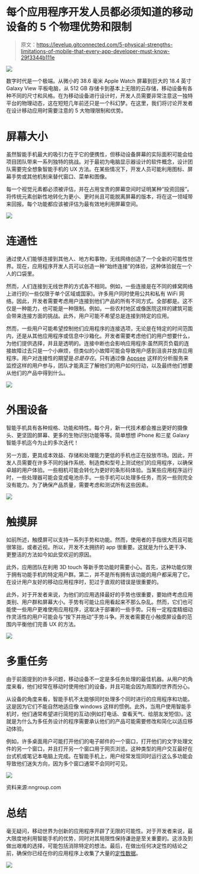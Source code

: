 # 每个应用程序开发人员都必须知道的移动设备的 5 个物理优势和限制

> 原文：<https://levelup.gitconnected.com/5-physical-strengths-limitations-of-mobile-that-every-app-developer-must-know-29f3344b111e>

![](img/a1973589bab7a2d9b060d88b0049d8b2.png)

数字时代是一个极端。从微小的 38.6 毫米 Apple Watch 屏幕到巨大的 18.4 英寸 Galaxy View 平板电脑，从 512 GB 存储卡到基本上无限的云存储，移动设备有各种不同的尺寸和风格。在为移动设备进行设计时，开发人员需要非常注意这一独特平台的物理动态，这在短短几年前还只是一个科幻梦。在这里，我们将讨论开发者在设计移动应用时需要注意的 5 大物理限制和优势。

# 屏幕大小

虽然智能手机最大的吸引力在于它的便携性，但移动设备屏幕的实际面积可能会给项目团队带来一系列独特的挑战。对于最初为电脑显示器设计的软件概念，设计团队需要完全想象智能手机的 UX 方法。在某些情况下，开发人员可能利用图标、屏幕手势或其他机制来替代窗口、菜单和图像。

每一个视觉元素都必须被评估，并在占用宝贵的屏幕空间时证明某种“投资回报”。将传统元素创新性地转化为更小、更时尚且可能脱离屏幕的版本，将在这一领域带来回报。每个功能都应该被评估为最有效地利用屏幕空间。

![](img/432e53509d406952f02db0d60b53a749.png)

# 连通性

通过使人们能够连接到其他人、地方和事物，无线网络创造了一个全新的可能性世界。现在，应用程序开发人员可以创造一种“始终连接”的体验，这种体验就在一个人的口袋里。

然而，人们连接到无线世界的方式各不相同。例如，一些连接是在不同的蜂窝网络上进行的(一些仅限于单个区域或国家)。许多用户同时使用公共和私有 WiFi 网络。因此，开发者需要考虑用户连接到他们产品的所有不同方式。全部都是。这不仅是一种能力，也可能是一种限制。例如，一些农村地区或像医院这样的建筑可能会带来连接方面的挑战。此外，用户可能不希望总是连接到特定的应用。

然而，一些用户可能希望控制他们应用程序的连接选项，无论是在特定的时间范围内，还是从其他应用程序或信息中沙箱化。开发者需要考虑他们的用户想要什么，为他们提供选择，并且是透明的。连接中断也会影响应用程序:虽然网页负载的连接故障过去只是一个小麻烦，但类似的小故障可能会导致用户感到沮丧并放弃应用程序。用户对连接性的期望是*总是存在*。只有通过像 [Appsee](https://www.appsee.com/?utm_source=medium&utm_medium=link&utm_campaign=5_physical_strengths_limitations_mobile&utm_content=appsee_home_link&cpnid=701b0000000Wd7c) 这样的分析服务来监控这样的用户参与，团队才能真正了解他们的用户如何行动，以及最终他们想要从他们的产品中得到什么。

![](img/60187bb140adb7ae1f0c21bc3db2390d.png)

# 外围设备

智能手机具有各种规格、功能和特性。每个月，新一代技术都会推出更好的摄像头、更坚固的屏幕、更多的生物识别功能等等。简单想想 iPhone 和三星 Galaxy 智能手机迄今为止的多次迭代！

另一方面，更具成本效益、存储和处理能力更低的手机也正在投放市场。因此，开发人员需要在许多不同的操作系统、制造商和型号上测试他们的应用程序，以确保卓越的用户体验。一些相机可能会转化为更好的条形码体验。当某些应用程序运行时，一些处理器可能会变成电池杀手。一些手机可以处理多任务，而另一些则完全没有能力。为了确保产品质量，需要考虑和测试所有这些因素。

![](img/872bf13c8390169005daaf8aaf8d0242.png)

# 触摸屏

如前所述，触摸屏可以支持一系列手势和功能。然而，使用者的手指很大而且可能很笨拙，或者近视。所以，开发不太拥挤的 app 很重要。这就是为什么更干净、更整洁的方法如今如此受欢迎的原因。

此外，应用团队在利用 3D touch 等新手势功能时需要小心。首先，这种功能仅限于拥有功能手机的特定用户群。第二，并不是所有拥有该功能的用户都采用了它。在设计用户友好的移动应用程序时，犯过于直观的错误是很重要的。

此外，对于开发者来说，为他们的应用选择最好的手势也很重要，要始终考虑应用类别、用户群和屏幕大小。手势有可能让应用看起来不那么杂乱。然而，它们也可能使一些用户更难使用应用程序，这取决于部署的一些手势。只有一定程度精细动作灵活性的用户可能会与“按下并拖动”手势斗争。开发者需要在小触摸屏设备的范围内平衡他们完善 UX 的方法。

![](img/8cff9e3180fc51cfb4d66ba196f77de3.png)

# 多重任务

由于前面提到的许多问题，移动设备不一定是多任务处理的最佳机器。从用户的角度来看，他们经常在移动时使用他们的设备，并且可能会因为周围的世界而分心。

从设备的角度来看，智能手机不太能够同时处理多个同时进行的应用程序和功能。这是因为它们不能自然地适应像 windows 这样的惯例。此外，当用户使用智能手机时，他们通常希望进行简短的互动(例如打电话、查看天气、给朋友发短信)。这就是为什么为多任务设计的程序需要承认他们的产品可能需要修改和简化以适应移动体验。

例如，许多桌面用户可能打开他们的电子邮件的一个窗口，打开他们的文字处理文件的另一个窗口，并且打开另一个窗口用于网页浏览。这种类型的用户交互最好在台式机或笔记本电脑上完成。在智能手机上，用户经常发现同时运行这么多功能会导致他们迷失方向，因为多个窗口通常不会同时可见。

![](img/a6a411b3b6da3e54a1e5d8b74f4d3086.png)

资料来源:nngroup.com

# 总结

毫无疑问，移动世界为创新的应用程序开辟了无限的可能性。对于开发者来说，最大限度地利用智能手机的优势，同时对其局限性保持谦逊是至关重要的。这涉及到做出艰难的选择，可能包括消除特定的想法。最后，在做出任何决定性的结论之前，确保你已经在你的应用程序上收集了大量的[定性数据](https://usabilitygeek.com/quantitative-qualitative-analytics-data-power-couple/)。

[![](img/bd2c3e39ed760c6ba7118d708bb0390b.png)](https://www.appsee.com/start?utm_source=medium&utm_medium=banner&utm_campaign=5_physical_strengths_limitations_mobile&utm_content=free_trial_banner&cpnid=701b0000000Wd7c)